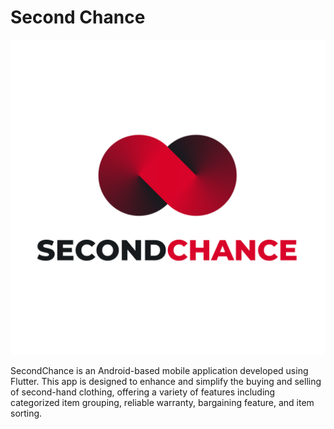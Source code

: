 # Second Chance

![Second Chance Logo](https://github.com/bryandk26/second_hand/blob/136f9652169056bbad32d33e584e2a99142086a0/assets/images/Logo%20and%20Text.png)

SecondChance is an Android-based mobile application developed using Flutter. This app is designed to enhance and simplify the buying and selling of second-hand clothing, offering a variety of features including categorized item grouping, reliable warranty, bargaining feature, and item sorting.
